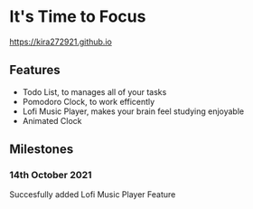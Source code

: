 # It's Time to Focus
https://kira272921.github.io

## Features
- Todo List, to manages all of your tasks
- Pomodoro Clock, to work efficently
- Lofi Music Player, makes your brain feel studying enjoyable
- Animated Clock

## Milestones

### 14th October 2021
Succesfully added Lofi Music Player Feature

